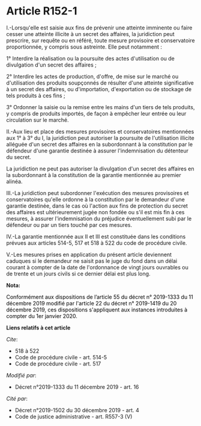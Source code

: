 # Article R152-1

I.-Lorsqu'elle est saisie aux fins de prévenir une atteinte imminente ou faire cesser une atteinte illicite à un secret des
affaires, la juridiction peut prescrire, sur requête ou en référé, toute mesure provisoire et conservatoire proportionnée, y
compris sous astreinte. Elle peut notamment :

1° Interdire la réalisation ou la poursuite des actes d'utilisation ou de divulgation d'un secret des affaires ;

2° Interdire les actes de production, d'offre, de mise sur le marché ou d'utilisation des produits soupçonnés de résulter
d'une atteinte significative à un secret des affaires, ou d'importation, d'exportation ou de stockage de tels produits à ces
fins ;

3° Ordonner la saisie ou la remise entre les mains d'un tiers de tels produits, y compris de produits importés, de façon à
empêcher leur entrée ou leur circulation sur le marché.

II.-Aux lieu et place des mesures provisoires et conservatoires mentionnées aux 1° à 3° du I, la juridiction peut autoriser
la poursuite de l'utilisation illicite alléguée d'un secret des affaires en la subordonnant à la constitution par le
défendeur d'une garantie destinée à assurer l'indemnisation du détenteur du secret.

La juridiction ne peut pas autoriser la divulgation d'un secret des affaires en la subordonnant à la constitution de la
garantie mentionnée au premier alinéa.

III.-La juridiction peut subordonner l'exécution des mesures provisoires et conservatoires qu'elle ordonne à la constitution
par le demandeur d'une garantie destinée, dans le cas où l'action aux fins de protection du secret des affaires est
ultérieurement jugée non fondée ou s'il est mis fin à ces mesures, à assurer l'indemnisation du préjudice éventuellement subi
par le défendeur ou par un tiers touché par ces mesures.

IV.-La garantie mentionnée aux II et III est constituée dans les conditions prévues aux articles 514-5, 517 et 518 à 522 du
code de procédure civile.

V.-Les mesures prises en application du présent article deviennent caduques si le demandeur ne saisit pas le juge du fond
dans un délai courant à compter de la date de l'ordonnance de vingt jours ouvrables ou de trente et un jours civils si ce
dernier délai est plus long.

**Nota:**

<font color="black">Conformément aux dispositions de l’article 55 du décret n° 2019-1333 du 11 décembre 2019 modifié </font>
  <font color="black">par l'article 22 du décret n° 2019-1419 du 20 décembre 2019, ces dispositions s'appliquent aux
instances introduites à compter du 1er janvier 2020. </font>

**Liens relatifs à cet article**

_Cite_:

  - 518 à 522
  - Code de procédure civile - art. 514-5
  - Code de procédure civile - art. 517

_Modifié par_:

  - Décret n°2019-1333 du 11 décembre 2019 - art. 16

_Cité par_:

  - Décret n°2019-1502 du 30 décembre 2019 - art. 4
  - Code de justice administrative - art. R557-3 (V)
